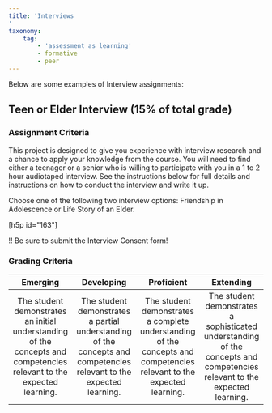 ```yaml
---
title: 'Interviews
'
taxonomy:
    tag:
        - 'assessment as learning'
        - formative
        - peer
---
```


Below are some examples of Interview assignments:


## Teen or Elder Interview (15% of total grade)

### Assignment Criteria

This project is designed to give you experience with interview research and a chance to apply your knowledge from the course. You will need to find either a teenager or a senior who is willing to participate with you in a 1 to 2 hour audiotaped interview. See the instructions below for full details and instructions on how to conduct the interview and write it up.

Choose one of the following two interview options: Friendship in Adolescence or Life Story of an Elder.

[h5p id="163"]

!! Be sure to submit the Interview Consent form!


### Grading Criteria

|Emerging|Developing|Proficient|Extending|
|:---:|:---:|:---:|:---:|
|The student demonstrates an initial understanding of the concepts and competencies relevant to the expected learning.|The student demonstrates a partial understanding of the concepts and competencies relevant to the expected learning.|The student demonstrates a complete understanding of the concepts and competencies relevant to the expected learning.|The student demonstrates a sophisticated understanding of the concepts and competencies relevant to the expected learning.|
